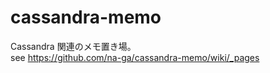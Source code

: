 cassandra-memo
==============

Cassandra 関連のメモ置き場。  
see https://github.com/na-ga/cassandra-memo/wiki/_pages
